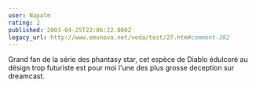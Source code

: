 ```yaml
---
user: Napalm
rating: 2
published: 2003-04-25T22:06:22.000Z
legacy_url: http://www.emunova.net/veda/test/27.htm#comment-382
---
```

Grand fan de la série des phantasy star, cet espèce de Diablo édulcoré au désign trop futuriste est pour moi l'une des plus grosse deception sur dreamcast.